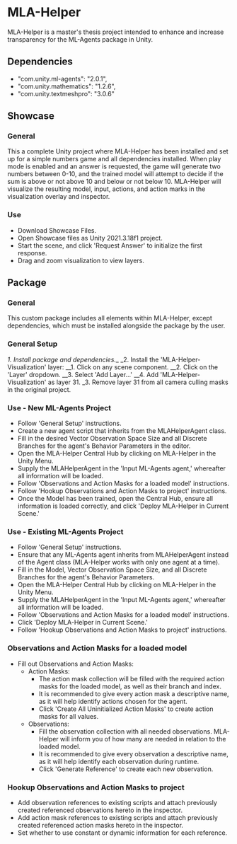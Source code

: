 # MLA-Helper
MLA-Helper is a master's thesis project intended to enhance and increase transparency for the ML-Agents package in Unity.

## Dependencies
- "com.unity.ml-agents": "2.0.1",
- "com.unity.mathematics": "1.2.6",
- "com.unity.textmeshpro": "3.0.6"

## Showcase
### General
This a complete Unity project where MLA-Helper has been installed and set up for a simple numbers game and all dependencies installed. 
When play mode is enabled and an answer is requested, the game will generate two numbers between 0-10, and the trained model will attempt to decide if the sum is above or not above 10 and below or not below 10.
MLA-Helper will visualize the resulting model, input, actions, and action marks in the visualization overlay and inspector.

### Use
- Download Showcase Files.
- Open Showcase files as Unity 2021.3.18f1 project.
- Start the scene, and click 'Request Answer' to initialize the first response.
- Drag and zoom visualization to view layers.

## Package
### General
This custom package includes all elements within MLA-Helper, except dependencies, which must be installed alongside the package by the user.

### General Setup
_1. Install package and dependencies.__
_2. Install the 'MLA-Helper-Visualization' layer:
__1. Click on any scene component.
__2. Click on the 'Layer' dropdown.
__3. Select 'Add Layer...'
__4. Add 'MLA-Helper-Visualization' as layer 31.
_3. Remove layer 31 from all camera culling masks in the original project.

### Use - New ML-Agents Project
- Follow 'General Setup' instructions.
- Create a new agent script that inherits from the MLAHelperAgent class.
- Fill in the desired Vector Observation Space Size and all Discrete Branches for the agent's Behavior Parameters in the editor.
- Open the MLA-Helper Central Hub by clicking on MLA-Helper in the Unity Menu.
- Supply the MLAHelperAgent in the 'Input ML-Agents agent,' whereafter all information will be loaded.
- Follow 'Observations and Action Masks for a loaded model' instructions.
- Follow 'Hookup Observations and Action Masks to project' instructions.
- Once the Model has been trained, open the Central Hub, ensure all information is loaded correctly, and click 'Deploy MLA-Helper in Current Scene.'

### Use - Existing ML-Agents Project
- Follow 'General Setup' instructions.
- Ensure that any ML-Agents agent inherits from MLAHelperAgent instead of the Agent class (MLA-Helper works with only one agent at a time).
- Fill in the Model, Vector Observation Space Size, and all Discrete Branches for the agent's Behavior Parameters.
- Open the MLA-Helper Central Hub by clicking on MLA-Helper in the Unity Menu.
- Supply the MLAHelperAgent in the 'Input ML-Agents agent,' whereafter all information will be loaded.
- Follow 'Observations and Action Masks for a loaded model' instructions.
- Click 'Deploy MLA-Helper in Current Scene.'
- Follow 'Hookup Observations and Action Masks to project' instructions.

### Observations and Action Masks for a loaded model
- Fill out Observations and Action Masks:
  - Action Masks:
    - The action mask collection will be filled with the required action masks for the loaded model, as well as their branch and index.
    - It is recommended to give every action mask a descriptive name, as it will help identify actions chosen for the agent.
    - Click 'Create All Uninitialized Action Masks' to create action masks for all values.
  - Observations:
    - Fill the observation collection with all needed observations. MLA-Helper will inform you of how many are needed in relation to the loaded model.
    - It is recommended to give every observation a descriptive name, as it will help identify each observation during runtime.
    - Click 'Generate Reference' to create each new observation.
   
### Hookup Observations and Action Masks to project
- Add observation references to existing scripts and attach previously created referenced observations hereto in the inspector.
- Add action mask references to existing scripts and attach previously created referenced action masks hereto in the inspector.
- Set whether to use constant or dynamic information for each reference.
